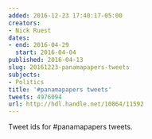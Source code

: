 ```yaml
---
added: 2016-12-23 17:40:17-05:00
creators:
- Nick Ruest
dates:
- end: 2016-04-29
  start: 2016-04-04
published: 2016-04-13
slug: 20161223-panamapapers-tweets
subjects:
- Politics
title: '#panamapapers tweets'
tweets: 4976094
url: http://hdl.handle.net/10864/11592
---
```


Tweet ids for #panamapapers tweets.
